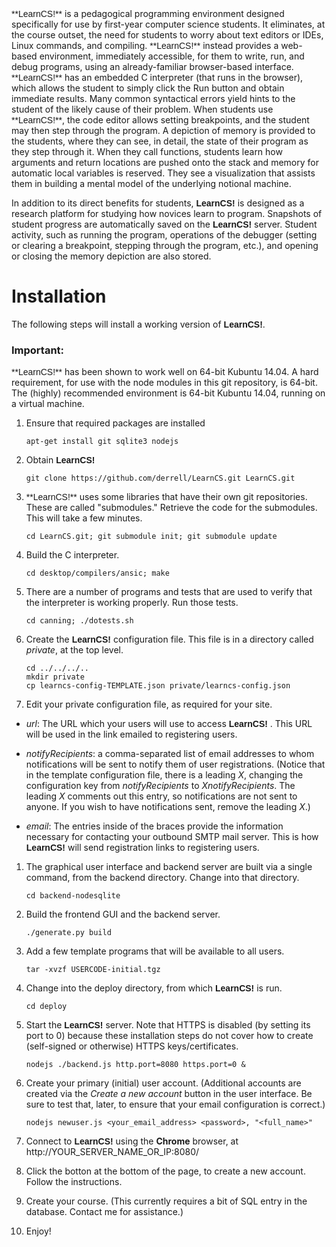 <span style="font-family: 'trebuchet ms', arial, helvetica, sans-serif !important;'">
**LearnCS!**</span>
is a pedagogical programming environment designed specifically for use by
first-year computer science students. It eliminates, at the course outset, the
need for students to worry about text editors or IDEs, Linux commands, and
compiling.
<span style="font-family: 'trebuchet ms', arial, helvetica,
sans-serif !important;'">
**LearnCS!**</span>
instead provides a web-based environment, immediately accessible, for them to
write, run, and debug programs, using an already-familiar browser-based
interface.

<span style="font-family: 'trebuchet ms', arial, helvetica, sans-serif !important;'">
**LearnCS!**</span>
has an embedded C interpreter (that runs in the browser), which allows the
student to simply click the Run button and obtain immediate results. Many
common syntactical errors yield hints to the student of the likely cause of
their problem. When students use
<span style="font-family: 'trebuchet ms', arial, helvetica, sans-serif !important;'">
**LearnCS!**</span>,
the code editor allows setting breakpoints, and the student may then step
through the program. A depiction of memory is provided to the students, where
they can see, in detail, the state of their program as they step through
it. When they call functions, students learn how arguments and return
locations are pushed onto the stack and memory for automatic local variables
is reserved. They see a visualization that assists them in building a mental
model of the underlying notional machine.

In addition to its direct benefits for students,
<span style="font-family: 'trebuchet ms', arial, helvetica, sans-serif !important;'">
**LearnCS!**</span>
is designed as a research platform for studying how novices learn to
program. Snapshots of student progress are automatically saved on the
<span style="font-family: 'trebuchet ms', arial, helvetica, sans-serif !important;'">
**LearnCS!**</span>
server. Student activity, such as running the program, operations of the
debugger (setting or clearing a breakpoint, stepping through the program,
etc.), and opening or closing the memory depiction are also stored. 

# Installation

The following steps will install a working version of
<span style="font-family: 'trebuchet ms', arial, helvetica, sans-serif !important;'">
**LearnCS!**</span>.

<h3>Important:</h3>
<span style="font-family: 'trebuchet ms', arial, helvetica, sans-serif !important;'">
**LearnCS!**</span> has been shown to work well on 64-bit Kubuntu 14.04. A
hard requirement, for use with the node modules in this git repository, is
64-bit. The (highly) recommended environment is 64-bit Kubuntu 14.04, running
on a virtual machine.


1. Ensure that required packages are installed

    `apt-get install git sqlite3 nodejs`

1. Obtain
   <span style="font-family: 'trebuchet ms', arial, helvetica, sans-serif !important;'">
   **LearnCS!**</span>

    `git clone https://github.com/derrell/LearnCS.git LearnCS.git`

1. <span style="font-family: 'trebuchet ms', arial, helvetica, sans-serif !important;'">
   **LearnCS!**</span>
   uses some libraries that have their own git repositories. These are called
   "submodules." Retrieve the code for the submodules. This will take a few
   minutes.

    `cd LearnCS.git; git submodule init; git submodule update`

1. Build the C interpreter. 

    `cd desktop/compilers/ansic; make`

1. There are a number of programs and tests that are used to verify that the
   interpreter is working properly. Run those tests.

    `cd canning; ./dotests.sh`

1. Create the <span style="font-family: 'trebuchet ms', arial, helvetica,
sans-serif !important;'"> **LearnCS!**</span> configuration file. This file
is in a directory called _private_, at the top level.

    ```
    cd ../../../..
    mkdir private
    cp learncs-config-TEMPLATE.json private/learncs-config.json
    ```

1. Edit your private configuration file, as required for your site.

  * _url_: The URL which your users will use to access <span style="font-family:
  'trebuchet ms', arial, helvetica, sans-serif !important;'">**LearnCS!**
  </span>. This URL will be used in the link emailed to registering users.

  * _notifyRecipients_: a comma-separated list of email addresses to whom
  notifications will be sent to notify them of user registrations. (Notice that
  in the template configuration file, there is a leading _X_, changing the
  configuration key from _notifyRecipients_ to _XnotifyRecipients_. The
  leading _X_ comments out this entry, so notifications are not sent to
  anyone. If you wish to have notifications sent, remove the leading _X_.)

  * _email_: The entries inside of the braces provide the information
  necessary for contacting your outbound SMTP mail server. This is how <span
  style="font-family: 'trebuchet ms', arial, helvetica, sans-serif !important;'
  "> **LearnCS!**</span> will send registration links to registering users.

1. The graphical user interface and backend server are built via a single
   command, from the backend directory. Change into that directory.
   
    `cd backend-nodesqlite`
    
1. Build the frontend GUI and the backend server.

    `./generate.py build`

1. Add a few template programs that will be available to all users.

    `tar -xvzf USERCODE-initial.tgz`
    
1. Change into the deploy directory, from which
   <span style="font-family: 'trebuchet ms', arial, helvetica, sans-serif !important;'">
   **LearnCS!**</span>
   is run.
   
    `cd deploy`
    
1. Start the
   <span style="font-family: 'trebuchet ms', arial, helvetica, sans-serif !important;'">
   **LearnCS!**</span>
   server. Note that HTTPS is disabled (by setting its port to 0) because
   these installation steps do not cover how to create (self-signed or
   otherwise) HTTPS keys/certificates.

    `nodejs ./backend.js http.port=8080 https.port=0 &`

1. Create your primary (initial) user account. (Additional accounts are
created via the _Create a new account_ button in the user interface. Be sure
to test that, later, to ensure that your email configuration is correct.)

    `nodejs newuser.js <your_email_address> <password>, "<full_name>"`

1. Connect to
   <span style="font-family: 'trebuchet ms', arial, helvetica, sans-serif !important;'">
   **LearnCS!**</span>
   using the **Chrome** browser, at
   http://YOUR_SERVER\_NAME\_OR\_IP:8080/

1. Click the botton at the bottom of the page, to create a new account. Follow
   the instructions.

1. Create your course. (This currently requires a bit of SQL entry in
   the database. Contact me for assistance.) 

1. Enjoy!
